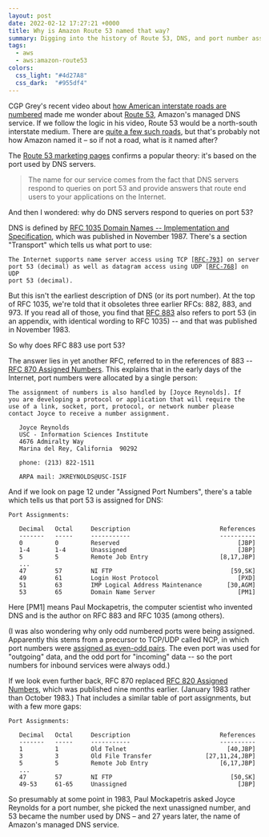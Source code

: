 ```yaml
---
layout: post
date: 2022-02-12 17:27:21 +0000
title: Why is Amazon Route 53 named that way?
summary: Digging into the history of Route 53, DNS, and port number assignments.
tags:
  - aws
  - aws:amazon-route53
colors:
  css_light: "#4d27A8"
  css_dark:  "#955df4"
---
```


CGP Grey's recent video about [how American interstate roads are numbered][cgpgrey] made me wonder about [Route 53][route53], Amazon's managed DNS service.
If we follow the logic in his video, Route 53 would be a north-south interstate medium.
There are [quite a few such roads][routes], but that's probably not how Amazon named it – so if not a road, what is it named after?

The [Route 53 marketing pages][marketing] confirms a popular theory: it's based on the port used by DNS servers.

> The name for our service comes from the fact that DNS servers respond to queries on port 53 and provide answers that route end users to your applications on the Internet.

And then I wondered: why do DNS servers respond to queries on port 53?

DNS is defined by [RFC 1035 Domain Names -- Implementation and Specification][RFC-1035], which was published in November 1987.
There's a section "Transport" which tells us what port to use:

<pre><code>The Internet supports name server access using TCP [<a href="https://datatracker.ietf.org/doc/html/rfc793">RFC-793</a>] on server
port 53 (decimal) as well as datagram access using UDP [<a href="https://datatracker.ietf.org/doc/html/rfc768">RFC-768</a>] on UDP
port 53 (decimal).</code></pre>

But this isn't the earliest description of DNS (or its port number).
At the top of RFC 1035, we're told that it obsoletes three earlier RFCs: 882, 883, and 973.
If you read all of those, you find that [RFC 883][RFC-883] also refers to port 53 (in an appendix, with identical wording to RFC 1035) -- and that was published in November 1983.

So why does RFC 883 use port 53?

The answer lies in yet another RFC, referred to in the references of 883 -- [RFC 870 Assigned Numbers][RFC-870].
This explains that in the early days of the Internet, port numbers were allocated by a single person:

```
The assignment of numbers is also handled by [Joyce Reynolds]. If
you are developing a protocol or application that will require the
use of a link, socket, port, protocol, or network number please
contact Joyce to receive a number assignment.

   Joyce Reynolds
   USC - Information Sciences Institute
   4676 Admiralty Way
   Marina del Rey, California  90292

   phone: (213) 822-1511

   ARPA mail: JKREYNOLDS@USC-ISIF
```

And if we look on page 12 under "Assigned Port Numbers", there's a table which tells us that port 53 is assigned for DNS:

```
Port Assignments:

   Decimal   Octal     Description                         References
   -------   -----     -----------                         ----------
   0         0         Reserved                                 [JBP]
   1-4       1-4       Unassigned                               [JBP]
   5         5         Remote Job Entry                    [8,17,JBP]
   ...
   47        57        NI FTP                                 [59,SK]
   49        61        Login Host Protocol                      [PXD]
   51        63        IMP Logical Address Maintenance       [30,AGM]
   53        65        Domain Name Server                       [PM1]
```

Here [PM1] means Paul Mockapetris, the computer scientist who invented DNS and is the author on RFC 883 and RFC 1035 (among others).

(I was also wondering why only odd numbered ports were being assigned.
Apparently this stems from a precursor to TCP/UDP called NCP, in which port numbers were [assigned as even-odd pairs][even-odd].
The even port was used for "outgoing" data, and the odd port for "incoming" data -- so the port numbers for inbound services were always odd.)

If we look even further back, RFC 870 replaced [RFC 820 Assigned Numbers][RFC-820], which was published nine months earlier.
(January 1983 rather than October 1983.)
That includes a similar table of port assignments, but with a few more gaps:

```
Port Assignments:

   Decimal   Octal     Description                         References
   -------   -----     -----------                         ----------
   1         1         Old Telnet                            [40,JBP]
   3         3         Old File Transfer               [27,11,24,JBP]
   5         5         Remote Job Entry                    [6,17,JBP]
   ...
   47        57        NI FTP                                 [50,SK]
   49-53     61-65     Unassigned                               [JBP]
```

So presumably at some point in 1983, Paul Mockapetris asked Joyce Reynolds for a port number, she picked the next unassigned number, and 53 became the number used by DNS – and 27 years later, the name of Amazon's managed DNS service.

[cgpgrey]: https://www.youtube.com/watch?v=8Fn_30AD7Pk
[route53]: https://aws.amazon.com/route53/
[routes]: https://en.wikipedia.org/wiki/List_of_highways_numbered_53#United_States
[wiki]: https://en.wikipedia.org/wiki/Amazon_Route_53
[faqs]: https://web.archive.org/web/20130307215723/https://aws.amazon.com/route53/faqs/
[marketing]: https://aws.amazon.com/route53/features/
[RFC-1035]: https://datatracker.ietf.org/doc/html/rfc1035
[RFC-793]: https://datatracker.ietf.org/doc/html/rfc793
[RFC-768]: https://datatracker.ietf.org/doc/html/rfc768
[RFC-883]: https://datatracker.ietf.org/doc/html/rfc883
[RFC-870]: https://datatracker.ietf.org/doc/html/rfc870
[RFC-820]: https://datatracker.ietf.org/doc/html/rfc820
[even-odd]: https://news.ycombinator.com/item?id=14178776
